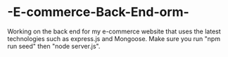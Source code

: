 # -E-commerce-Back-End-orm-
Working on the back end for my e-commerce website that uses the latest technologies such as express.js and Mongoose. Make sure you run "npm run seed" then "node server.js".

